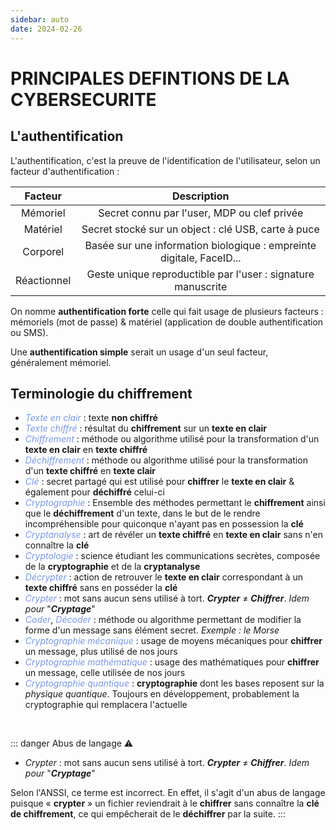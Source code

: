 ```yaml
---
sidebar: auto
date: 2024-02-26
---
```

# PRINCIPALES DEFINTIONS DE LA CYBERSECURITE 

## L'authentification

L'authentification, c'est la preuve de l'identification de l'utilisateur, selon un facteur d'authentification :

| Facteur       | Description                             |
| :-------------: | :----------------------------------------------------------------------:|
| Mémoriel      | Secret connu par l'user, MDP ou clef privée                             |
| Matériel      | Secret stocké sur un object : clé USB, carte à puce                     |
| Corporel      | Basée sur une information biologique : empreinte digitale, FaceID...    |
| Réactionnel   | Geste unique reproductible par l'user : signature manuscrite            |

On nomme **authentification forte** celle qui fait usage de plusieurs facteurs : mémoriels (mot de passe) & matériel (application de double authentification ou SMS).

Une **authentification simple** serait un usage d'un seul facteur, généralement mémoriel.

## Terminologie du chiffrement

* *<span style="color:#7897ea">Texte en clair</span>* : texte **non chiffré**
* *<span style="color:#7897ea">Texte chiffré</span>* : résultat du **chiffrement** sur un **texte en clair**
* *<span style="color:#7897ea">Chiffrement</span>* : méthode ou algorithme utilisé pour la transformation d'un **texte en clair** en **texte chiffré**
* *<span style="color:#7897ea">Déchiffrement</span>* : méthode ou algorithme utilisé pour la transformation d'un **texte chiffré** en **texte clair**
* *<span style="color:#7897ea">Clé</span>* : secret partagé qui est utilisé pour **chiffrer** le **texte en clair** & également pour **déchiffré** celui-ci
* *<span style="color:#7897ea">Cryptographie</span>* : Ensemble des méthodes permettant le **chiffrement** ainsi que le **déchiffrement** d'un texte, dans le but de le rendre incompréhensible pour quiconque n'ayant pas en possession la **clé**
* *<span style="color:#7897ea">Cryptanalyse</span>* : art de révéler un **texte chiffré** en **texte en clair** sans n'en connaître la **clé**
* *<span style="color:#7897ea">Cryptologie</span>* : science étudiant les communications secrètes, composée de la **cryptographie** et de la **cryptanalyse**
* *<span style="color:#7897ea">Décrypter</span>* : action de retrouver le **texte en clair** correspondant à un **texte chiffré** sans en posséder la **clé**
* *<span style="color:#7897ea">Crypter</span>* : mot sans aucun sens utilisé à tort. ***Crypter*** ≠ ***Chiffrer***. *Idem pour* "***Cryptage***"
* *<span style="color:#7897ea">Coder</span>*, *<span style="color:#7897ea">Décoder</span>* : méthode ou algorithme permettant de modifier la forme d'un message sans élément secret. *Exemple : le Morse*
* *<span style="color:#7897ea">Cryptographie mécanique</span>*  : usage de moyens mécaniques pour **chiffrer** un message, plus utilisé de nos jours
* *<span style="color:#7897ea">Cryptographie mathématique</span>* : usage des mathématiques pour **chiffrer** un message, celle utilisée de nos jours
* *<span style="color:#7897ea">Cryptographie quantique</span>* : **cryptographie** dont les bases reposent sur la *physique quantique*. Toujours en développement, probablement la cryptographie qui remplacera l'actuelle

<br>

::: danger Abus de langage ⚠️
* *Crypter* : mot sans aucun sens utilisé à tort. ***Crypter*** ≠ ***Chiffrer***. *Idem pour* "***Cryptage***"

Selon l'ANSSI, ce terme est incorrect. En effet, il s'agit d'un abus de langage puisque « **crypter** » un fichier reviendrait à le **chiffrer** sans connaître la **clé de chiffrement**, ce qui empêcherait de le **déchiffrer** par la suite.
:::